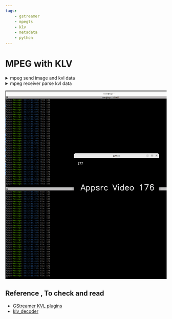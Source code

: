 ```yaml
---
tags:
    - gstreamer
    - mpegts
    - klv
    - metadata
    - python
---
```


# MPEG with KLV

<details><summary>mpeg send image and kvl data</summary>
```python title="sender"
--8<-- "docs/Other/Gstreamer/mpegts/kvl/appsrc_mpeg_klv_udp.py"
```
</details>

<details><summary>mpeg receiver parse kvl data</summary>
```python title="receiver"
--8<-- "docs/Other/Gstreamer/mpegts/kvl/play_mpeg_video_parse_klv.py"
```
</details>


![alt text](images/output.png)


## Reference , To check and read
- [GStreamer KVL plugins](https://impleotv.com/content/gstreamer-klv-plugins/help/index.html)
- [klv_decoder](https://github.com/tayre/klv-decoder)
